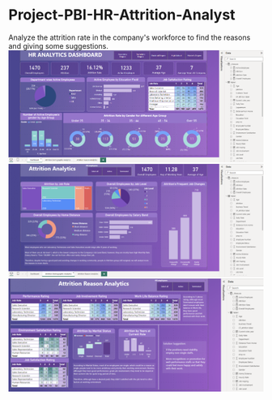 # Project-PBI-HR-Attrition-Analyst
Analyze the attrition rate in the company's workforce to find the reasons and giving some suggestions.
![Alt text](https://github.com/vynntmuop0405/Project-PBI-HR-Attrition-Analyst/blob/main/Page%201_%20Dashboard.png)
![Alt text](https://github.com/vynntmuop0405/Project-PBI-HR-Attrition-Analyst/blob/main/Page%202_%20%20Attrition%20Analysis.png)
![Alt text](https://github.com/vynntmuop0405/Project-PBI-HR-Attrition-Analyst/blob/main/Page%203_%20%20Attrition%20Reason.png)
